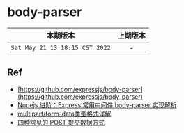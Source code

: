 # body-parser

|本期版本|上期版本
|:---:|:---:
`Sat May 21 13:18:15 CST 2022` | -

## Ref

* [https://github.com/expressjs/body-parser](https://github.com/expressjs/body-parser)
* [Nodejs 进阶：Express 常用中间件 body-parser 实现解析 ](https://www.cnblogs.com/chyingp/p/nodejs-learning-express-body-parser.html)
* [multipart/form-data类型格式详解](https://www.sayers3.com/multipartformdata.html)
* [四种常见的 POST 提交数据方式](https://imququ.com/post/four-ways-to-post-data-in-http.html)